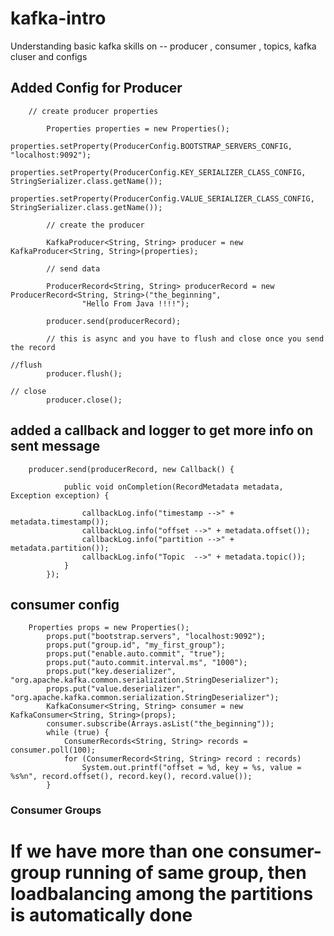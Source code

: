 # kafka-intro
Understanding basic kafka skills on -- producer , consumer , topics, kafka cluser and configs

## Added Config for Producer

```
	// create producer properties

		Properties properties = new Properties();
		properties.setProperty(ProducerConfig.BOOTSTRAP_SERVERS_CONFIG, "localhost:9092");
		properties.setProperty(ProducerConfig.KEY_SERIALIZER_CLASS_CONFIG, StringSerializer.class.getName());
		properties.setProperty(ProducerConfig.VALUE_SERIALIZER_CLASS_CONFIG, StringSerializer.class.getName());

		// create the producer

		KafkaProducer<String, String> producer = new KafkaProducer<String, String>(properties);

		// send data

		ProducerRecord<String, String> producerRecord = new ProducerRecord<String, String>("the_beginning",
				"Hello From Java !!!!");

		producer.send(producerRecord);

		// this is async and you have to flush and close once you send the record

//flush
		producer.flush();

// close
		producer.close();
```

## added a callback and logger to get more info on sent message

```
	producer.send(producerRecord, new Callback() {

			public void onCompletion(RecordMetadata metadata, Exception exception) {

				callbackLog.info("timestamp -->" + metadata.timestamp());
				callbackLog.info("offset -->" + metadata.offset());
				callbackLog.info("partition -->" + metadata.partition());
				callbackLog.info("Topic  -->" + metadata.topic());
			}
		});
```



##  consumer config

```
	Properties props = new Properties();
		props.put("bootstrap.servers", "localhost:9092");
		props.put("group.id", "my_first_group");
		props.put("enable.auto.commit", "true");
		props.put("auto.commit.interval.ms", "1000");
		props.put("key.deserializer", "org.apache.kafka.common.serialization.StringDeserializer");
		props.put("value.deserializer", "org.apache.kafka.common.serialization.StringDeserializer");
		KafkaConsumer<String, String> consumer = new KafkaConsumer<String, String>(props);
		consumer.subscribe(Arrays.asList("the_beginning"));
		while (true) {
			ConsumerRecords<String, String> records = consumer.poll(100);
			for (ConsumerRecord<String, String> record : records)
				System.out.printf("offset = %d, key = %s, value = %s%n", record.offset(), record.key(), record.value());
		}

```

### Consumer Groups

# If we have more than one consumer-group running of same group, then loadbalancing among the partitions is automatically done 